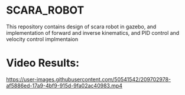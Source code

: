# SCARA_ROBOT
This repository contains design of scara robot in gazebo, and implementation of forward and inverse kinematics, and PID control and velocity control implmentaion


# Video Results:


https://user-images.githubusercontent.com/50541542/209702978-af5886ed-17a9-4bf9-915d-9fa02ac40983.mp4

